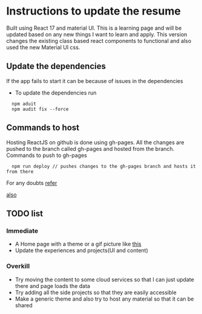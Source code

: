 # Instructions to update the resume

Built using React 17 and material UI. This is a learning page and will be updated based on any new things I want to learn and apply. This version changes the existing class based react components to functional and also used the new Material UI css.

## Update the dependencies
If the app fails to start it can be because of issues in the dependencies
* To update the dependencies run
~~~
  npm aduit
  npm audit fix --force
~~~

## Commands to host
Hosting ReactJS on github is done using gh-pages. All the changes are pushed to the branch called gh-pages and hosted from the branch.
Commands to push to gh-pages

~~~
  npm run deploy // pushes changes to the gh-pages branch and hosts it from there
~~~

For any doubts [refer](https://medium.com/the-andela-way/how-to-deploy-your-react-application-to-github-pages-in-less-than-5-minutes-8c5f665a2d2a)

[also](https://www.thinkful.com/learn/a-guide-to-using-github-pages/)

## TODO list

### Immediate
* A Home page with a theme or a gif picture like [this](https://christopher.su/)
* Update the experiences and projects(UI and content)

### Overkill
* Try moving the content to some cloud services so that I can just update there and page loads the data
* Try adding all the side projects so that they are easily accessible
* Make a generic theme and also try to host any material so that it can be shared

